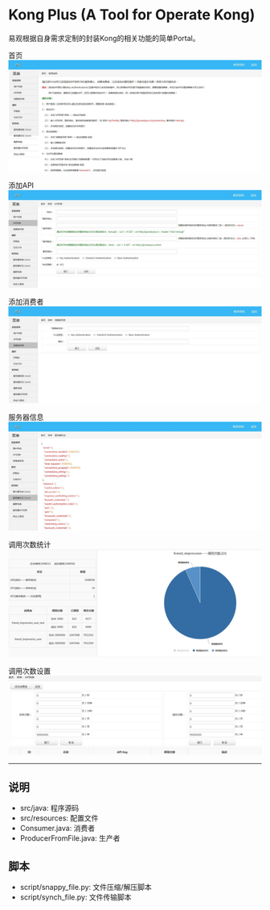 # Kong Plus (A Tool for Operate Kong)

易观根据自身需求定制的封装Kong的相关功能的简单Portal。

首页
![index](/img/index.jpg)

添加API
![api](/img/addapi.jpg)

添加消费者
![api](/img/addconsumer.jpg)

服务器信息
![info](/img/sinfo.jpg)

调用次数统计
![call](/img/count1.jpg)

调用次数设置
![call](/img/count2.jpg)




------

## 说明
 - src/java: 程序源码
 - src/resources: 配置文件
 - Consumer.java: 消费者
 - ProducerFromFile.java: 生产者

## 脚本
 - script/snappy_file.py: 文件压缩/解压脚本
 - script/synch_file.py: 文件传输脚本
